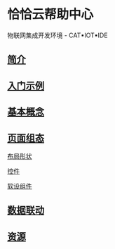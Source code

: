 # 恰恰云帮助中心

物联网集成开发环境 - CAT▪IOT▪IDE

## [简介](docs/index#简介)

## [入门示例](docs/start#入门示例)

## [基本概念](docs/base#基本概念)

## [页面组态](docs/page.md#页面组态)
  
  
  [布局形状](docs/page_bj.md#布局形状)
  
  [控件](docs/page_kj.md#控件)
  
  [软设组件](docs/page_rs.md#软设组件)
  

## [数据联动](docs/link#数据联动)

## [资源](docs/sysres#资源)

